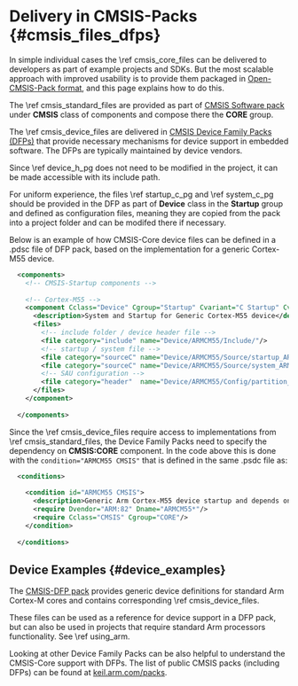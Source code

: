 # Delivery in CMSIS-Packs {#cmsis_files_dfps}

In simple individual cases the \ref cmsis_core_files can be delivered to developers as part of example projects and SDKs. But the most scalable approach with improved usability is to provide them packaged in [Open-CMSIS-Pack format](https://www.open-cmsis-pack.org), and this page explains how to do this.

The \ref cmsis_standard_files are provided as part of [CMSIS Software pack](../General/cmsis_pack.html) under **CMSIS** class of components and compose there the **CORE** group.

The \ref cmsis_device_files are delivered in [CMSIS Device Family Packs (DFPs)](https://open-cmsis-pack.github.io/Open-CMSIS-Pack-Spec/main/html/cp_PackTutorial.html#createPack_DFP) that provide necessary mechanisms for device support in embedded software. The DFPs are typically maintained by device vendors.

Since \ref device_h_pg does not need to be modified in the project, it can be made accessible with its include path.

For uniform experience, the files \ref startup_c_pg and \ref system_c_pg should be provided in the DFP as part of **Device** class in the **Startup** group and defined as configuration files, meaning they are copied from the pack into a project folder and can be modifed there if necessary.

Below is an example of how CMSIS-Core device files can be defined in a .pdsc file of DFP pack, based on the implementation for a generic Cortex-M55 device.

```xml
  <components>
    <!-- CMSIS-Startup components -->
    
    <!-- Cortex-M55 -->
    <component Cclass="Device" Cgroup="Startup" Cvariant="C Startup" Cversion="2.2.0" condition="ARMCM55 CMSIS" isDefaultVariant="true">
      <description>System and Startup for Generic Cortex-M55 device</description>
      <files>
        <!-- include folder / device header file -->
        <file category="include" name="Device/ARMCM55/Include/"/>
        <!-- startup / system file -->
        <file category="sourceC" name="Device/ARMCM55/Source/startup_ARMCM55.c"   version="1.1.0" attr="config"/>
        <file category="sourceC" name="Device/ARMCM55/Source/system_ARMCM55.c"    version="1.1.0" attr="config"/>
        <!-- SAU configuration -->
        <file category="header"  name="Device/ARMCM55/Config/partition_ARMCM55.h" version="1.0.0" attr="config" condition="TZ Secure"/>
      </files>
    </component>
    
  </components>
```

Since the \ref cmsis_device_files require access to implementations from \ref cmsis_standard_files, the Device Family Packs need to specify the dependency on **CMSIS:CORE** component. In the code above this is done with the `condition="ARMCM55 CMSIS"` that is defined in the same .psdc file as:

```xml
  <conditions>
    
    <condition id="ARMCM55 CMSIS">
      <description>Generic Arm Cortex-M55 device startup and depends on CMSIS Core</description>
      <require Dvendor="ARM:82" Dname="ARMCM55*"/>
      <require Cclass="CMSIS" Cgroup="CORE"/>
    </condition>
    
  </conditions>
```

## Device Examples {#device_examples}

The [CMSIS-DFP pack](https://github.com/ARM-software/CMSIS-DFP) provides generic device definitions for standard Arm Cortex-M cores and contains corresponding \ref cmsis_device_files.

These files can be used as a reference for device support in a DFP pack, but can also be used in projects that require standard Arm processors functionality. See \ref using_arm.

Looking at other Device Family Packs can be also helpful to understand the CMSIS-Core support with DFPs. The list of public CMSIS packs (including DFPs) can be found at [keil.arm.com/packs](https://www.keil.arm.com/packs/).
